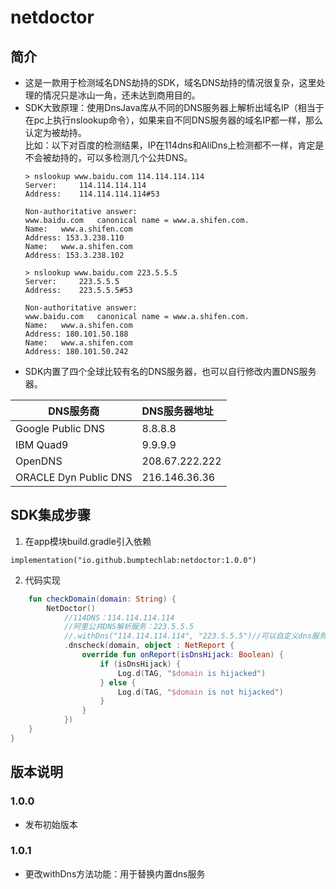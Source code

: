 # netdoctor

## 简介

- 这是一款用于检测域名DNS劫持的SDK，域名DNS劫持的情况很复杂，这里处理的情况只是冰山一角，还未达到商用目的。   
- SDK大致原理：使用DnsJava库从不同的DNS服务器上解析出域名IP（相当于在pc上执行nslookup命令），如果来自不同DNS服务器的域名IP都一样，那么认定为被劫持。   
比如：以下对百度的检测结果，IP在114dns和AliDns上检测都不一样，肯定是不会被劫持的，可以多检测几个公共DNS。
    ```shell
    > nslookup www.baidu.com 114.114.114.114
    Server:		114.114.114.114
    Address:	114.114.114.114#53
    
    Non-authoritative answer:
    www.baidu.com	canonical name = www.a.shifen.com.
    Name:	www.a.shifen.com
    Address: 153.3.238.110
    Name:	www.a.shifen.com
    Address: 153.3.238.102
    
    > nslookup www.baidu.com 223.5.5.5
    Server:		223.5.5.5
    Address:	223.5.5.5#53
    
    Non-authoritative answer:
    www.baidu.com	canonical name = www.a.shifen.com.
    Name:	www.a.shifen.com
    Address: 180.101.50.188
    Name:	www.a.shifen.com
    Address: 180.101.50.242
    ```
- SDK内置了四个全球比较有名的DNS服务器，也可以自行修改内置DNS服务器。

| DNS服务商                | DNS服务器地址       |
|-----------------------|:---------------|
| Google Public DNS     | 8.8.8.8        |
| IBM Quad9             | 9.9.9.9        |
| OpenDNS               | 208.67.222.222 |
| ORACLE Dyn Public DNS | 216.146.36.36  |

## SDK集成步骤

1. 在app模块build.gradle引入依赖

```
implementation("io.github.bumptechlab:netdoctor:1.0.0")
```

2. 代码实现

``` kotlin
    fun checkDomain(domain: String) {
        NetDoctor()
            //114DNS：114.114.114.114
            //阿里公共DNS解析服务：223.5.5.5
            //.withDns("114.114.114.114", "223.5.5.5")//可以自定义dns服务器用于替换内置dns服务
            .dnscheck(domain, object : NetReport {
                override fun onReport(isDnsHijack: Boolean) {
                    if (isDnsHijack) {
                        Log.d(TAG, "$domain is hijacked")
                    } else {
                        Log.d(TAG, "$domain is not hijacked")
                    }
                }
            })
    }
}
```

## 版本说明

### 1.0.0

- 发布初始版本

### 1.0.1

- 更改withDns方法功能：用于替换内置dns服务

